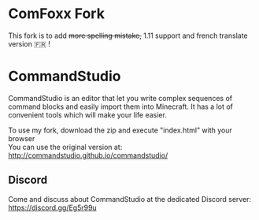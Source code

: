 # ComFoxx Fork

This fork is to add ~~more spelling mistake,~~ 1.11 support and french translate version :fr: !

# CommandStudio

CommandStudio is an editor that let you write complex sequences of command blocks and easily import them into Minecraft. It has a lot of convenient tools which will make your life easier.

To use my fork, download the zip and execute "index.html" with your browser<br>
You can use the original version at: http://commandstudio.github.io/commandstudio/<br>

## Discord

Come and discuss about CommandStudio at the dedicated Discord server: https://discord.gg/Eg5r99u
